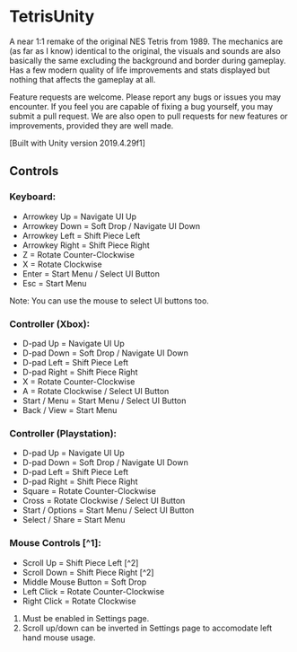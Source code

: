 # TetrisUnity
A near 1:1 remake of the original NES Tetris from 1989. The mechanics are (as far as I know) identical to the original, the visuals and sounds are also basically the same excluding the background and border during gameplay. Has a few modern quality of life improvements and stats displayed but nothing that affects the gameplay at all.

Feature requests are welcome. Please report any bugs or issues you may encounter. If you feel you are capable of fixing a bug yourself, you may submit a pull request. We are also open to pull requests for new features or improvements, provided they are well made.

[Built with Unity version 2019.4.29f1]
## Controls
### Keyboard:
- Arrowkey Up = Navigate UI Up
- Arrowkey Down = Soft Drop / Navigate UI Down
- Arrowkey Left = Shift Piece Left
- Arrowkey Right = Shift Piece Right
- Z = Rotate Counter-Clockwise
- X = Rotate Clockwise
- Enter = Start Menu / Select UI Button
- Esc = Start Menu

Note: You can use the mouse to select UI buttons too.
### Controller (Xbox):
- D-pad Up = Navigate UI Up
- D-pad Down = Soft Drop / Navigate UI Down
- D-pad Left = Shift Piece Left
- D-pad Right = Shift Piece Right
- X = Rotate Counter-Clockwise
- A = Rotate Clockwise / Select UI Button
- Start / Menu = Start Menu / Select UI Button
- Back / View = Start Menu
### Controller (Playstation):
- D-pad Up = Navigate UI Up
- D-pad Down = Soft Drop / Navigate UI Down
- D-pad Left = Shift Piece Left
- D-pad Right = Shift Piece Right
- Square = Rotate Counter-Clockwise
- Cross = Rotate Clockwise / Select UI Button
- Start / Options = Start Menu / Select UI Button
- Select / Share = Start Menu
### Mouse Controls [^1]:
- Scroll Up = Shift Piece Left [^2]
- Scroll Down = Shift Piece Right [^2]
- Middle Mouse Button = Soft Drop
- Left Click = Rotate Counter-Clockwise
- Right Click = Rotate Clockwise

1. Must be enabled in Settings page.
2. Scroll up/down can be inverted in Settings page to accomodate left hand mouse usage.

